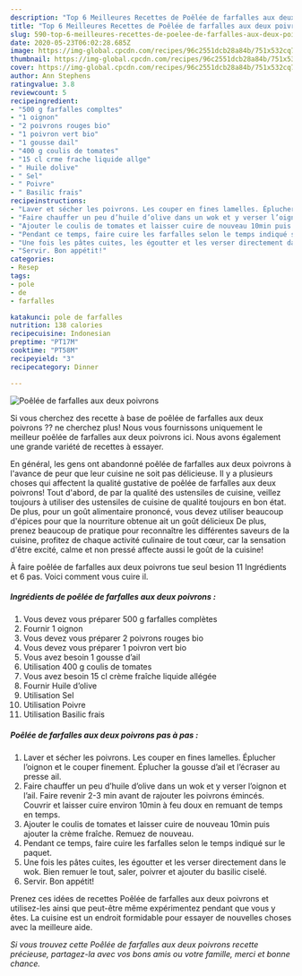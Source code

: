 ```yaml
---
description: "Top 6 Meilleures Recettes de Poêlée de farfalles aux deux poivrons"
title: "Top 6 Meilleures Recettes de Poêlée de farfalles aux deux poivrons"
slug: 590-top-6-meilleures-recettes-de-poelee-de-farfalles-aux-deux-poivrons
date: 2020-05-23T06:02:28.685Z
image: https://img-global.cpcdn.com/recipes/96c2551dcb28a84b/751x532cq70/poelee-de-farfalles-aux-deux-poivrons-photo-principale-de-la-recette.jpg
thumbnail: https://img-global.cpcdn.com/recipes/96c2551dcb28a84b/751x532cq70/poelee-de-farfalles-aux-deux-poivrons-photo-principale-de-la-recette.jpg
cover: https://img-global.cpcdn.com/recipes/96c2551dcb28a84b/751x532cq70/poelee-de-farfalles-aux-deux-poivrons-photo-principale-de-la-recette.jpg
author: Ann Stephens
ratingvalue: 3.8
reviewcount: 5
recipeingredient:
- "500 g farfalles compltes"
- "1 oignon"
- "2 poivrons rouges bio"
- "1 poivron vert bio"
- "1 gousse dail"
- "400 g coulis de tomates"
- "15 cl crme frache liquide allge"
- " Huile dolive"
- " Sel"
- " Poivre"
- " Basilic frais"
recipeinstructions:
- "Laver et sécher les poivrons. Les couper en fines lamelles. Éplucher l’oignon et le couper finement. Éplucher la gousse d’ail et l’écraser au presse ail."
- "Faire chauffer un peu d’huile d’olive dans un wok et y verser l’oignon et l’ail. Faire revenir 2-3 min avant de rajouter les poivrons émincés. Couvrir et laisser cuire environ 10min à feu doux en remuant de temps en temps."
- "Ajouter le coulis de tomates et laisser cuire de nouveau 10min puis ajouter la crème fraîche. Remuez de nouveau."
- "Pendant ce temps, faire cuire les farfalles selon le temps indiqué sur le paquet."
- "Une fois les pâtes cuites, les égoutter et les verser directement dans le wok. Bien remuer le tout, saler, poivrer et ajouter du basilic ciselé."
- "Servir. Bon appétit!"
categories:
- Resep
tags:
- pole
- de
- farfalles

katakunci: pole de farfalles 
nutrition: 138 calories
recipecuisine: Indonesian
preptime: "PT17M"
cooktime: "PT58M"
recipeyield: "3"
recipecategory: Dinner

---
```



![Poêlée de farfalles aux deux poivrons](https://img-global.cpcdn.com/recipes/96c2551dcb28a84b/751x532cq70/poelee-de-farfalles-aux-deux-poivrons-photo-principale-de-la-recette.jpg)

Si vous cherchez des recette à base de poêlée de farfalles aux deux poivrons ?? ne cherchez plus! Nous vous fournissons uniquement le meilleur poêlée de farfalles aux deux poivrons ici. Nous avons également une grande variété de recettes à essayer.

En général, les gens ont abandonné poêlée de farfalles aux deux poivrons à l'avance de peur que leur cuisine ne soit pas délicieuse. Il y a plusieurs choses qui affectent la qualité gustative de poêlée de farfalles aux deux poivrons! Tout d'abord, de par la qualité des ustensiles de cuisine, veillez toujours à utiliser des ustensiles de cuisine de qualité toujours en bon état. De plus, pour un goût alimentaire prononcé, vous devez utiliser beaucoup d'épices pour que la nourriture obtenue ait un goût délicieux De plus, prenez beaucoup de pratique pour reconnaître les différentes saveurs de la cuisine, profitez de chaque activité culinaire de tout cœur, car la sensation d'être excité, calme et non pressé affecte aussi le goût de la cuisine!

<!--inarticleads1-->

À faire poêlée de farfalles aux deux poivrons tue seul besion 11 Ingrédients et 6 pas. Voici comment vous cuire il.

##### Ingrédients de poêlée de farfalles aux deux poivrons :

1. Vous devez vous préparer 500 g farfalles complètes
1. Fournir 1 oignon
1. Vous devez vous préparer 2 poivrons rouges bio
1. Vous devez vous préparer 1 poivron vert bio
1. Vous avez besoin 1 gousse d’ail
1. Utilisation 400 g coulis de tomates
1. Vous avez besoin 15 cl crème fraîche liquide allégée
1. Fournir  Huile d’olive
1. Utilisation  Sel
1. Utilisation  Poivre
1. Utilisation  Basilic frais




<!--inarticleads2-->

##### Poêlée de farfalles aux deux poivrons pas à pas :

1. Laver et sécher les poivrons. Les couper en fines lamelles. Éplucher l’oignon et le couper finement. Éplucher la gousse d’ail et l’écraser au presse ail.
1. Faire chauffer un peu d’huile d’olive dans un wok et y verser l’oignon et l’ail. Faire revenir 2-3 min avant de rajouter les poivrons émincés. Couvrir et laisser cuire environ 10min à feu doux en remuant de temps en temps.
1. Ajouter le coulis de tomates et laisser cuire de nouveau 10min puis ajouter la crème fraîche. Remuez de nouveau.
1. Pendant ce temps, faire cuire les farfalles selon le temps indiqué sur le paquet.
1. Une fois les pâtes cuites, les égoutter et les verser directement dans le wok. Bien remuer le tout, saler, poivrer et ajouter du basilic ciselé.
1. Servir. Bon appétit!




<!--inarticleads1-->

<p>
Prenez ces idées de recettes Poêlée de farfalles aux deux poivrons et utilisez-les ainsi que peut-être même expérimentez pendant que vous y êtes. La cuisine est un endroit formidable pour essayer de nouvelles choses avec la meilleure aide.
</p>

<p>
<i>Si vous trouvez cette Poêlée de farfalles aux deux poivrons recette précieuse, partagez-la avec vos bons amis ou votre famille, merci et bonne chance.</i>
</p>
